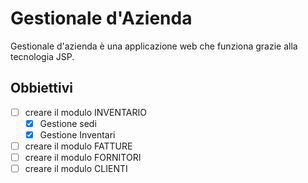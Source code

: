 # Gestionale d'Azienda 
Gestionale d'azienda è una applicazione web che funziona grazie alla tecnologia JSP.
## Obbiettivi
- [ ] creare il modulo INVENTARIO
  - [X] Gestione sedi
  - [X] Gestione Inventari
- [ ] creare il modulo FATTURE
- [ ] creare il modulo FORNITORI
- [ ] creare il modulo CLIENTI
